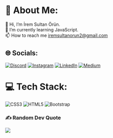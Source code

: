 # 💫 About Me:
👋 Hi, I’m İrem Sultan Örün.<br>🌱 I’m currently learning JavaScript.<br>📫 How to reach me iremsultanorun2@gmail.com


## 🌐 Socials:
[![Discord](https://img.shields.io/badge/Discord-%237289DA.svg?logo=discord&logoColor=white)](https://discord.gg/iremsultanörün#7576) [![Instagram](https://img.shields.io/badge/Instagram-%23E4405F.svg?logo=Instagram&logoColor=white)](https://www.instagram.com/iremsultanorun/) [![LinkedIn](https://img.shields.io/badge/LinkedIn-%230077B5.svg?logo=linkedin&logoColor=white)](https://www.linkedin.com/in/irem-sultan-%C3%B6r%C3%BCn-11b028257/) [![Medium](https://img.shields.io/badge/Medium-12100E?logo=medium&logoColor=white)](https://medium.com/@iremsultanorun) 

# 💻 Tech Stack:
![CSS3](https://img.shields.io/badge/css3-%231572B6.svg?style=flat&logo=css3&logoColor=white) ![HTML5](https://img.shields.io/badge/html5-%23E34F26.svg?style=flat&logo=html5&logoColor=white) ![Bootstrap](https://img.shields.io/badge/bootstrap-%23563D7C.svg?style=flat&logo=bootstrap&logoColor=white)

### ✍️ Random Dev Quote
![](https://quotes-github-readme.vercel.app/api?type=horizontal&theme=radical)
